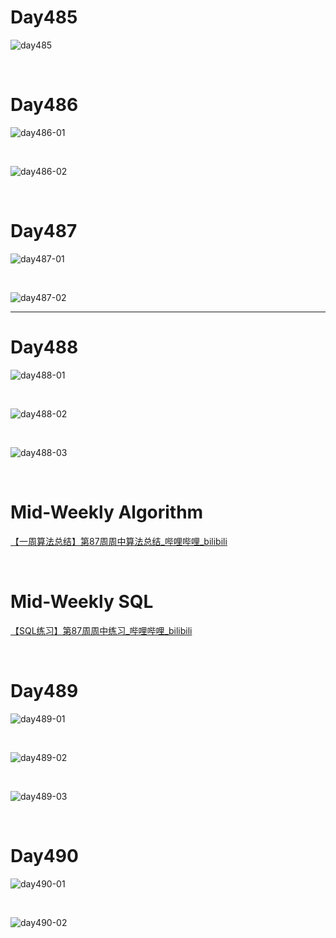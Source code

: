 # Day485

![day485](assets/day485.png)

&nbsp;

# Day486

![day486-01](assets/day486-01.png)

&nbsp;

![day486-02](assets/day486-02.png)

&nbsp;

# Day487

![day487-01](assets/day487-01.png)

&nbsp;

![day487-02](assets/day487-02.png)

---





# Day488

![day488-01](assets/day488-01.png)

&nbsp;

![day488-02](assets/day488-02.png)

&nbsp;

![day488-03](assets/day488-03.png)

&nbsp;

# Mid-Weekly Algorithm

[【一周算法总结】第87周周中算法总结_哔哩哔哩_bilibili](https://www.bilibili.com/video/BV1Ed4y1t7x5/?vd_source=0e2e4fb78a4d00f87c3860e1ba2bc5b7)

&nbsp;

# Mid-Weekly SQL

[【SQL练习】第87周周中练习_哔哩哔哩_bilibili](https://www.bilibili.com/video/BV1HP411379g/?spm_id_from=333.1007.top_right_bar_window_dynamic.content.click&vd_source=0e2e4fb78a4d00f87c3860e1ba2bc5b7)

&nbsp;

# Day489

![day489-01](assets/day489-01.png)

&nbsp;

![day489-02](assets/day489-02.png)

&nbsp;

![day489-03](assets/day489-03.png)

&nbsp;

# Day490

![day490-01](assets/day490-01.png)

&nbsp;

![day490-02](assets/day490-02.png)

















